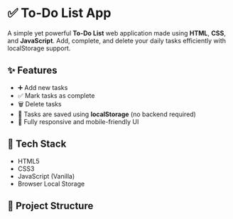 # ✅ To-Do List App

A simple yet powerful **To-Do List** web application made using **HTML**, **CSS**, and **JavaScript**. Add, complete, and delete your daily tasks efficiently with localStorage support.

## ✨ Features

- ➕ Add new tasks
- ✅ Mark tasks as complete
- 🗑️ Delete tasks
- 💾 Tasks are saved using **localStorage** (no backend required)
- 📱 Fully responsive and mobile-friendly UI

## 🚀 Tech Stack

- HTML5
- CSS3
- JavaScript (Vanilla)
- Browser Local Storage

## 📁 Project Structure

